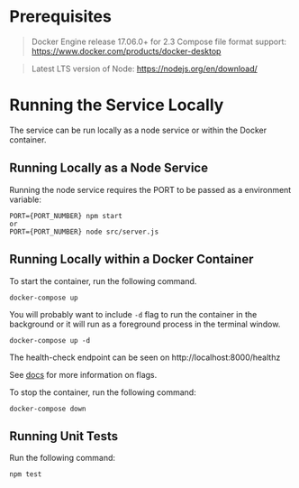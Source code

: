 

# **Prerequisites**

> Docker Engine release 17.06.0+ for 2.3 Compose file format support: https://www.docker.com/products/docker-desktop

> Latest LTS version of Node: https://nodejs.org/en/download/

# **Running the Service Locally**
The service can be run locally as a node service or within the Docker container.

## **Running Locally as a Node Service**

Running the node service requires the PORT to be passed as a environment variable:
```
PORT={PORT_NUMBER} npm start
or
PORT={PORT_NUMBER} node src/server.js 
```

## **Running Locally within a Docker Container**
To start the container, run the following command. 
```
docker-compose up
```
You will probably want to include `-d` flag to run the container in the background or it will run as a foreground process in the terminal window.
```
docker-compose up -d
```
The health-check endpoint can be seen on http://localhost:8000/healthz

See [docs](https://docs.docker.com/compose/reference/up/) for more information on flags.

To stop the container, run the following command:
```
docker-compose down
```
## **Running Unit Tests**
Run the following command:
```
npm test
```


